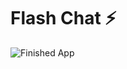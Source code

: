 # Flash Chat ⚡️

![Finished App](https://github.com/Tsiuryn/FlutterProjects/blob/main/description/flash_chat_flutter_demo.gif)


